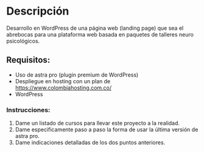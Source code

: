 # Descripción

Desarrollo en WordPress de una página web (landing page) que sea el abrebocas para una plataforma web basada en paquetes de talleres neuro psicológicos.

## Requisitos:

- Uso de astra pro (plugin premium de WordPress)
- Despliegue en hosting con un plan de https://www.colombiahosting.com.co/
- WordPress

### Instrucciones:

1. Dame un listado de cursos para llevar este proyecto a la realidad.
2. Dame especificamente paso a paso la forma de usar la última versión de astra pro.
3. Dame indicaciones detalladas de los dos puntos anteriores.